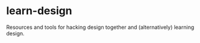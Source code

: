 learn-design
============

Resources and tools for hacking design together and (alternatively) learning design.

